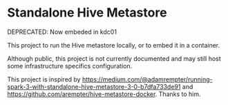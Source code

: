 # Standalone Hive Metastore

DEPRECATED: Now embeded in kdc01

This project to run the Hive metastore locally, or to embed it in a container.

Although public, this project is not currently documented and may still host some infrastructure specifics configuration.

This project is inspired by <https://medium.com/@adamrempter/running-spark-3-with-standalone-hive-metastore-3-0-b7dfa733de91> and <https://github.com/arempter/hive-metastore-docker>. Thanks to him.


